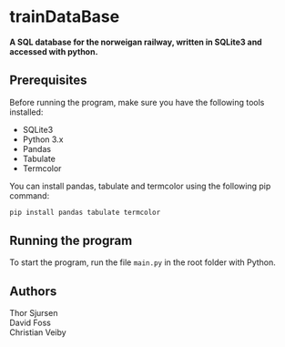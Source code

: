 # trainDataBase

**A SQL database for the norweigan railway, written in SQLite3 and accessed with python.**

## Prerequisites

Before running the program, make sure you have the following tools installed:

- SQLite3
- Python 3.x
- Pandas
- Tabulate
- Termcolor

You can install pandas, tabulate and termcolor using the following pip command:

```bash
pip install pandas tabulate termcolor
```

## Running the program

To start the program, run the file `main.py` in the root folder with Python.

## Authors

Thor Sjursen \
David Foss \
Christian Veiby
